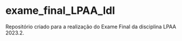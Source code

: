 # exame_final_LPAA_ldl
Repositório criado para a realização do Exame Final da disciplina LPAA 2023.2.
